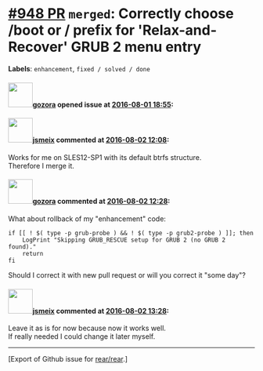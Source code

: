[\#948 PR](https://github.com/rear/rear/pull/948) `merged`: Correctly choose /boot or / prefix for 'Relax-and-Recover' GRUB 2 menu entry
========================================================================================================================================

**Labels**: `enhancement`, `fixed / solved / done`

#### <img src="https://avatars.githubusercontent.com/u/12116358?u=1c5ba9dcee5ca3082f03029a7fbe647efd30eb49&v=4" width="50">[gozora](https://github.com/gozora) opened issue at [2016-08-01 18:55](https://github.com/rear/rear/pull/948):

#### <img src="https://avatars.githubusercontent.com/u/1788608?u=925fc54e2ce01551392622446ece427f51e2f0ce&v=4" width="50">[jsmeix](https://github.com/jsmeix) commented at [2016-08-02 12:08](https://github.com/rear/rear/pull/948#issuecomment-236884727):

Works for me on SLES12-SP1 with its default btrfs structure.  
Therefore I merge it.

#### <img src="https://avatars.githubusercontent.com/u/12116358?u=1c5ba9dcee5ca3082f03029a7fbe647efd30eb49&v=4" width="50">[gozora](https://github.com/gozora) commented at [2016-08-02 12:28](https://github.com/rear/rear/pull/948#issuecomment-236889019):

What about rollback of my "enhancement" code:

    if [[ ! $( type -p grub-probe ) && ! $( type -p grub2-probe ) ]]; then
        LogPrint "Skipping GRUB_RESCUE setup for GRUB 2 (no GRUB 2 found)."
        return
    fi

Should I correct it with new pull request or will you correct it "some
day"?

#### <img src="https://avatars.githubusercontent.com/u/1788608?u=925fc54e2ce01551392622446ece427f51e2f0ce&v=4" width="50">[jsmeix](https://github.com/jsmeix) commented at [2016-08-02 13:28](https://github.com/rear/rear/pull/948#issuecomment-236903653):

Leave it as is for now because now it works well.  
If really needed I could change it later myself.

------------------------------------------------------------------------

\[Export of Github issue for
[rear/rear](https://github.com/rear/rear).\]
